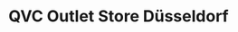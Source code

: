---
title: "QVC Outlet Store Düsseldorf"
url: /duesseldorf/qvc-outlet-store-duesseldorf/
shop: Lebensmittel
---